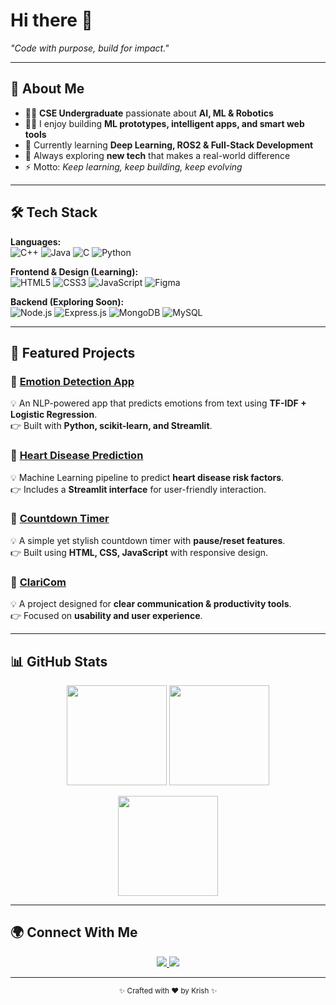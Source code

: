 # Hi there 👋  

*"Code with purpose, build for impact."*  

---

## 🙋 About Me  
- 👨‍🎓 **CSE Undergraduate** passionate about **AI, ML & Robotics**  
- 🧑‍💻 I enjoy building **ML prototypes, intelligent apps, and smart web tools**  
- 🚀 Currently learning **Deep Learning, ROS2 & Full-Stack Development**  
- 🌱 Always exploring **new tech** that makes a real-world difference  
- ⚡ Motto: *Keep learning, keep building, keep evolving*  

---

## 🛠 Tech Stack  

**Languages:**  
![C++](https://img.shields.io/badge/C++-00599C?style=for-the-badge&logo=cplusplus&logoColor=white) 
![Java](https://img.shields.io/badge/Java-ED8B00?style=for-the-badge&logo=java&logoColor=white) 
![C](https://img.shields.io/badge/C-00599C?style=for-the-badge&logo=c&logoColor=white) 
![Python](https://img.shields.io/badge/Python-3776AB?style=for-the-badge&logo=python&logoColor=white)  

**Frontend & Design (Learning):**  
![HTML5](https://img.shields.io/badge/HTML5-E34F26?style=for-the-badge&logo=html5&logoColor=white) 
![CSS3](https://img.shields.io/badge/CSS3-1572B6?style=for-the-badge&logo=css3&logoColor=white) 
![JavaScript](https://img.shields.io/badge/JavaScript-F7DF1E?style=for-the-badge&logo=javascript&logoColor=black) 
![Figma](https://img.shields.io/badge/Figma-F24E1E?style=for-the-badge&logo=figma&logoColor=white)  

**Backend (Exploring Soon):**  
![Node.js](https://img.shields.io/badge/Node.js-339933?style=for-the-badge&logo=nodedotjs&logoColor=white) 
![Express.js](https://img.shields.io/badge/Express.js-000000?style=for-the-badge&logo=express&logoColor=white) 
![MongoDB](https://img.shields.io/badge/MongoDB-47A248?style=for-the-badge&logo=mongodb&logoColor=white) 
![MySQL](https://img.shields.io/badge/MySQL-005C84?style=for-the-badge&logo=mysql&logoColor=white)
  

---

## 🚀 Featured Projects  

### 🔹 [Emotion Detection App](https://github.com/Krish00711/EmotionDetect)  
💡 An NLP-powered app that predicts emotions from text using **TF-IDF + Logistic Regression**.  
👉 Built with **Python, scikit-learn, and Streamlit**.  

### 🔹 [Heart Disease Prediction](https://github.com/Krish00711/Heart-Disease-Prediction)  
💡 Machine Learning pipeline to predict **heart disease risk factors**.  
👉 Includes a **Streamlit interface** for user-friendly interaction.  

### 🔹 [Countdown Timer](https://github.com/Krish00711/CountDown)  
💡 A simple yet stylish countdown timer with **pause/reset features**.  
👉 Built using **HTML, CSS, JavaScript** with responsive design.  

### 🔹 [ClariCom](https://github.com/Krish00711/Claricom-main)  
💡 A project designed for **clear communication & productivity tools**.  
👉 Focused on **usability and user experience**.  

---

## 📊 GitHub Stats  

<p align="center">
  <img src="https://github-readme-stats.vercel.app/api?username=Krish00711&show_icons=true&theme=tokyonight" height="160" />
  <img src="https://github-readme-streak-stats.herokuapp.com/?user=Krish00711&theme=tokyonight" height="160" />
</p>  

<p align="center">
  <img src="https://github-readme-stats.vercel.app/api/top-langs/?username=Krish00711&layout=compact&theme=tokyonight" height="160" />
</p>  

---

## 🌍 Connect With Me  

<p align="center">
  <a href="https://www.linkedin.com/in/krishna-sharma-a4272b238/">
    <img src="https://img.shields.io/badge/LinkedIn-0077B5?style=for-the-badge&logo=linkedin&logoColor=white" />
  </a>
  <a href="https://github.com/Krish00711">
    <img src="https://img.shields.io/badge/GitHub-181717?style=for-the-badge&logo=github&logoColor=white" />
  </a>
</p>  

---

<p align="center"><sub>✨ Crafted with ❤️ by Krish ✨</sub></p>
